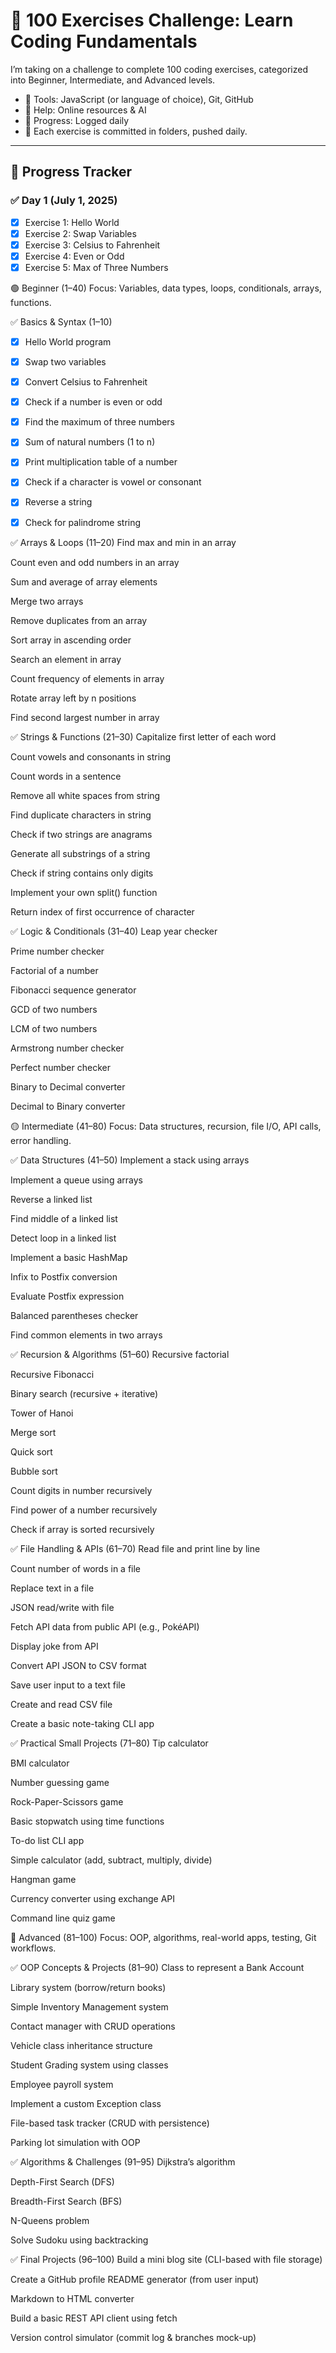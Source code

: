 # 💯 100 Exercises Challenge: Learn Coding Fundamentals

I’m taking on a challenge to complete 100 coding exercises, categorized into Beginner, Intermediate, and Advanced levels.

- 🔧 Tools: JavaScript (or language of choice), Git, GitHub
- 🤖 Help: Online resources & AI
- 📆 Progress: Logged daily
- 📂 Each exercise is committed in folders, pushed daily.

---

## 📅 Progress Tracker

### ✅ Day 1 (July 1, 2025)

- [x] Exercise 1: Hello World
- [x] Exercise 2: Swap Variables
- [x] Exercise 3: Celsius to Fahrenheit
- [x] Exercise 4: Even or Odd
- [x] Exercise 5: Max of Three Numbers

🟢 Beginner (1–40)
Focus: Variables, data types, loops, conditionals, arrays, functions.

✅ Basics & Syntax (1–10)

- [x] Hello World program

- [x] Swap two variables

- [x] Convert Celsius to Fahrenheit

- [x] Check if a number is even or odd

- [x] Find the maximum of three numbers

- [x] Sum of natural numbers (1 to n)

- [x] Print multiplication table of a number

- [x] Check if a character is vowel or consonant

- [x] Reverse a string

- [x] Check for palindrome string

✅ Arrays & Loops (11–20)
Find max and min in an array

Count even and odd numbers in an array

Sum and average of array elements

Merge two arrays

Remove duplicates from an array

Sort array in ascending order

Search an element in array

Count frequency of elements in array

Rotate array left by n positions

Find second largest number in array

✅ Strings & Functions (21–30)
Capitalize first letter of each word

Count vowels and consonants in string

Count words in a sentence

Remove all white spaces from string

Find duplicate characters in string

Check if two strings are anagrams

Generate all substrings of a string

Check if string contains only digits

Implement your own split() function

Return index of first occurrence of character

✅ Logic & Conditionals (31–40)
Leap year checker

Prime number checker

Factorial of a number

Fibonacci sequence generator

GCD of two numbers

LCM of two numbers

Armstrong number checker

Perfect number checker

Binary to Decimal converter

Decimal to Binary converter

🟡 Intermediate (41–80)
Focus: Data structures, recursion, file I/O, API calls, error handling.

✅ Data Structures (41–50)
Implement a stack using arrays

Implement a queue using arrays

Reverse a linked list

Find middle of a linked list

Detect loop in a linked list

Implement a basic HashMap

Infix to Postfix conversion

Evaluate Postfix expression

Balanced parentheses checker

Find common elements in two arrays

✅ Recursion & Algorithms (51–60)
Recursive factorial

Recursive Fibonacci

Binary search (recursive + iterative)

Tower of Hanoi

Merge sort

Quick sort

Bubble sort

Count digits in number recursively

Find power of a number recursively

Check if array is sorted recursively

✅ File Handling & APIs (61–70)
Read file and print line by line

Count number of words in a file

Replace text in a file

JSON read/write with file

Fetch API data from public API (e.g., PokéAPI)

Display joke from API

Convert API JSON to CSV format

Save user input to a text file

Create and read CSV file

Create a basic note-taking CLI app

✅ Practical Small Projects (71–80)
Tip calculator

BMI calculator

Number guessing game

Rock-Paper-Scissors game

Basic stopwatch using time functions

To-do list CLI app

Simple calculator (add, subtract, multiply, divide)

Hangman game

Currency converter using exchange API

Command line quiz game

🔴 Advanced (81–100)
Focus: OOP, algorithms, real-world apps, testing, Git workflows.

✅ OOP Concepts & Projects (81–90)
Class to represent a Bank Account

Library system (borrow/return books)

Simple Inventory Management system

Contact manager with CRUD operations

Vehicle class inheritance structure

Student Grading system using classes

Employee payroll system

Implement a custom Exception class

File-based task tracker (CRUD with persistence)

Parking lot simulation with OOP

✅ Algorithms & Challenges (91–95)
Dijkstra’s algorithm

Depth-First Search (DFS)

Breadth-First Search (BFS)

N-Queens problem

Solve Sudoku using backtracking

✅ Final Projects (96–100)
Build a mini blog site (CLI-based with file storage)

Create a GitHub profile README generator (from user input)

Markdown to HTML converter

Build a basic REST API client using fetch

Version control simulator (commit log & branches mock-up)
